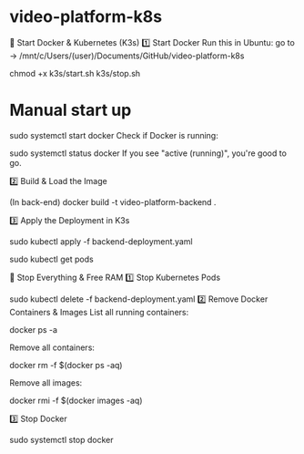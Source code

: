 # video-platform-k8s

🚀 Start Docker & Kubernetes (K3s)
1️⃣ Start Docker
Run this in Ubuntu:
go to  -> /mnt/c/Users/(user)/Documents/GitHub/video-platform-k8s

chmod +x k3s/start.sh k3s/stop.sh

# Manual start up

sudo systemctl start docker
Check if Docker is running:

sudo systemctl status docker
If you see "active (running)", you're good to go.

2️⃣ Build & Load the Image

(In back-end)
docker build -t video-platform-backend .

3️⃣ Apply the Deployment in K3s

sudo kubectl apply -f backend-deployment.yaml

sudo kubectl get pods

🛑 Stop Everything & Free RAM
1️⃣ Stop Kubernetes Pods

sudo kubectl delete -f backend-deployment.yaml
2️⃣ Remove Docker Containers & Images
List all running containers:

docker ps -a

Remove all containers:

docker rm -f $(docker ps -aq)

Remove all images:

docker rmi -f $(docker images -aq)

3️⃣ Stop Docker

sudo systemctl stop docker